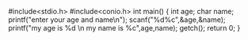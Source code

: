 #include<stdio.h>
#include<conio.h>
int main()
{
	int age;
	char name;
	printf("enter your age and name\n");
	scanf("%d%c",&age,&name);
	printf("my age is %d \n my name is %c",age,name);
	getch();
	return 0;
}
